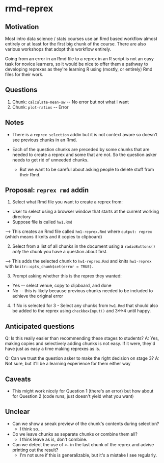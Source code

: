 # rmd-reprex

## Motivation

Most intro data science / stats courses use an Rmd based workflow almost entirely or at 
least for the first big chunk of the course. There are also various workshops that 
adopt this workflow entirely. 

Going from an error in an Rmd file to a reprex in an R script is not an easy task for 
novice learners, so it would be nice to offer them a pathway to developing reprexes 
as they're learning R using (mostly, or entirely) Rmd files for their work.

## Questions

1. Chunk: `calculate-mean-sw` -- No error but not what I want
2. Chunk: `plot-ratios` -- Error

## Notes

- There is a `reprex selection` addin but it is not context aware so doesn't 
see previous chunks in an Rmd.

- Each of the question chunks are preceded by some chunks that are needed to 
create a reprex and some that are not. So the question asker needs to get 
rid of unneeded chunks.
  - But we want to be careful about asking people to delete stuff from their Rmd.
  
## Proposal: `reprex rmd` addin

1. Select what Rmd file you want to create a reprex from:
  - User to select using a browser window that starts at the current working directory
  - Suppose file is called `hw1.Rmd`
  
--> This creates an Rmd file called `hm1-reprex.Rmd` where 
`output: reprex` (which means it knits and it copies to clipboard)

2. Select from a list of all chunks in the document using a `radioButtons()` 
*only* the chunk you have a question about first. 

--> This adds the selected chunk to `hw1-reprex.Rmd` and knits `hw1-reprex` 
with `knitr::opts_chunk$set(error = TRUE)`.

3. Prompt asking whether this is the reprex they wanted:
  * Yes -- select venue, copy to clipboard, and done
  * No -- this is likely because previous chunks needed to be included to 
  achieve the original error
  
4. If No is selected for 3 - Select any chunks from `hw1.Rmd` that should also 
be added to the reprex using `checkboxInput()` and 3<->4 until happy.

## Anticipated questions

Q: Is this really easier than recommending these stages to students?
A: Yes, making copies and selectively adding chunks is not easy. If it were, 
they'd have just as easy a time making reprexes as is.

Q: Can we trust the question asker to make the right decision on stage 3?
A: Not sure, but it'll be a learning experience for them either way

## Caveats

- This might work nicely for Question 1 (there's an error) but how about 
for Question 2 (code runs, just doesn't yield what you want)

## Unclear

- Can we show a sneak preview of the chunk's contents during selection? 
  - I think so...
- Do we leave chunks as separate chunks or combine them all? 
  - I think leave as is, don't combine.
- Can we detect the use of `<-` in the last chunk of the reprex and advise 
printing out the result?
  - I'm not sure if this is generalizable, but it's a mistake I see regularly.



